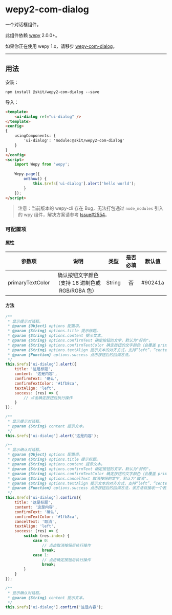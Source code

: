 # wepy2-com-dialog

一个对话框组件。

此组件依赖 [wepy](https://github.com/Tencent/wepy) 2.0.0+。

如果你正在使用 wepy 1.x，请移步 [wepy-com-dialog](https://github.com/fudiwei/wepy-com-dialog)。

---

## 用法

安装：

``` shell
npm install @skit/wepy2-com-dialog --save
```

导入：

``` html
<template>
    <ui-dialog ref="ui-dialog" />
</template>
<config>
{
    usingComponents: {
        'ui-dialog': 'module:@skit/wepy2-com-dialog'
    }
}
</config>
<script>
    import Wepy from 'wepy';
    
    Wepy.page({
        onShow() {
            this.$refs['ui-dialog'].alert('hello world');
        }
    });
</script>
```

> 注意：当前版本的 wepy-cli 存在 Bug，无法打包通过 `node_modules` 引入的 wpy 组件，解决方案请参考 [Issue#2554](https://github.com/Tencent/wepy/issues/2554)。

### 可配置项

#### 属性

参数项 | 说明 | 类型 | 是否必填 | 默认值
:---: | :--: | :--: | :---: | :---:
primaryTextColor | 确认按钮文字颜色<br>（支持 16 进制色或 RGB/RGBA 色） | String | 否 | #90241a |

#### 方法

``` javascript
/**
 * 显示提示对话框。
 * @param {Object} options 配置项。
 * @param {String} options.title 提示标题。
 * @param {String} options.content 提示文本。
 * @param {String} options.confirmText 确定按钮的文字，默认为"好的"。
 * @param {String} options.confirmTextColor 确定按钮的文字颜色（会覆盖 primaryTextColor 属性）。
 * @param {String} options.textAlign 提示文本的对齐方式，支持“left”、“center”、“right”，默认值为“center”。
 * @param {Function} options.success 点击按钮后的回调方法。
 */
this.$refs['ui-dialog'].alert({
    title: '这是标题',
    content: '这是内容',
    confirmText: '确认',
    confirmTextColor: '#1fb8ca',
    textAlign: 'left',
    success: (res) => {
        // 点击确定按钮后执行操作
    }
});

/**
 * 显示提示对话框。
 * @param {String} content 提示文本。
 */
this.$refs['ui-dialog'].alert('这是内容');

/**
 * 显示确认对话框。
 * @param {Object} options 配置项。
 * @param {String} options.title 提示标题。
 * @param {String} options.content 提示文本。
 * @param {String} options.confirmText 确定按钮的文字，默认为"好的"。
 * @param {String} options.confirmTextColor 确定按钮的文字颜色（会覆盖 primaryTextColor 属性）。
 * @param {String} options.cancelText 取消按钮的文字，默认为"取消"。
 * @param {String} options.textAlign 提示文本的对齐方式，支持“left”、“center”、“right”，默认值为“center”。
 * @param {Function} options.success 点击按钮后的回调方法，该方法将接收一个表示被点击按钮索引的参数。
 */
this.$refs['ui-dialog'].confirm({
    title: '这是标题',
    content: '这是内容',
    confirmText: '确认',
    confirmTextColor: '#1fb8ca',
    cancelText: '取消',
    textAlign: 'left',
    success: (res) => {
        switch (res.index) {
            case 0:
                // 点击取消按钮后执行操作
                break;
            case 1:
                // 点击确定按钮后执行操作
                break;
        }
    }
});

/**
 * 显示确认对话框。
 * @param {String} content 提示文本。
 */
this.$refs['ui-dialog'].confirm('这是内容');
```
